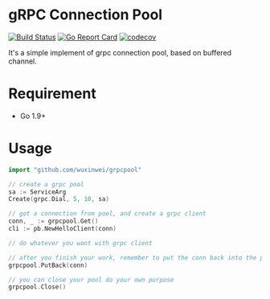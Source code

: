 # gRPC Connection Pool
[![Build Status](https://travis-ci.org/wuxinwei/grpcpool.svg?branch=v1.0.2)](https://travis-ci.org/wuxinwei/grpcpool)
[![Go Report Card](https://goreportcard.com/badge/github.com/wuxinwei/grpcpool)](https://goreportcard.com/report/github.com/wuxinwei/grpcpool)
[![codecov](https://codecov.io/gh/wuxinwei/grpcpool/branch/master/graph/badge.svg)](https://codecov.io/gh/wuxinwei/grpcpool)

It's a simple implement of grpc connection pool, based on buffered channel.

# Requirement
- Go 1.9+

# Usage

```go
import "github.com/wuxinwei/grpcpool"

// create a grpc pool
sa := ServiceArg
Create(grpc.Dial, 5, 10, sa)

// got a connection from pool, and create a grpc client
conn, _ := grpcpool.Get()
cli := pb.NewHelloClient(conn)

// do whatever you want with grpc client

// after you finish your work, remember to put the conn back into the pool
grpcpool.PutBack(conn)

// you can close your pool do your own purpose
grpcpool.Close()
```
